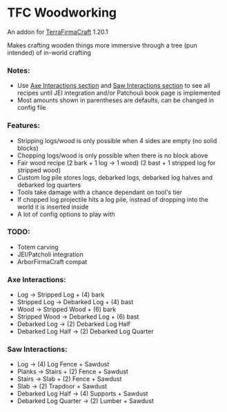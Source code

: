 # TFC Woodworking

An addon for [TerraFirmaCraft](https://github.com/TerraFirmaCraft/TerraFirmaCraft/tree/1.20.x) 1.20.1

Makes crafting wooden things more immersive through a tree (pun intended) of in-world crafting

### Notes:
- Use [Axe Interactions section](#axe-interactions) and [Saw Interactions section](#saw-interactions) to see all recipes until JEI integration and/or Patchouli book page is implemented
- Most amounts shown in parentheses are defaults, can be changed in config file

### Features:
- Stripping logs/wood is only possible when 4 sides are empty (no solid blocks)
- Chopping logs/wood is only possible when there is no block above
- Fair wood recipe (2 bark + 1 log -> 1 wood) (2 bast + 1 stripped log for stripped wood)
- Custom log pile stores logs, debarked logs, debarked log halves and debarked log quarters
- Tools take damage with a chance dependant on tool's tier
- If chopped log projectile hits a log pile, instead of dropping into the world it is inserted inside
- A lot of config options to play with

### TODO:
- Totem carving
- JEI/Patcholi integration
- ArborFirmaCraft compat

### Axe Interactions:
- Log -> Stripped Log + (4) bark
- Stripped Log -> Debarked Log + (4) bast
- Wood -> Stripped Wood + (6) bark
- Stripped Wood -> Debarked Log + (6) bast
- Debarked Log -> (2) Debarked Log Half
- Debarked Log Half -> (2) Debarked Log Quarter

### Saw Interactions:
- Log -> (4) Log Fence + Sawdust
- Planks -> Stairs + (2) Fence + Sawdust
- Stairs -> Slab + (2) Fence + Sawdust
- Slab -> (2) Trapdoor + Sawdust
- Debarked Log Half -> (4) Supports + Sawdust
- Debarked Log Quarter -> (2) Lumber + Sawdust
